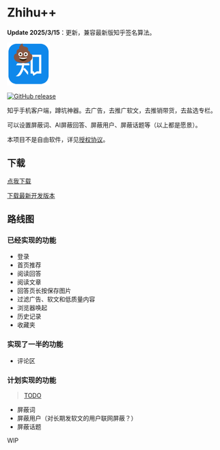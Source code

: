 # Zhihu++

**Update 2025/3/15**：更新，兼容最新版知乎签名算法。

<img src="misc/zhihu_shit.png" width="100" height="100" />

[![GitHub release](https://img.shields.io/github/v/release/zly2006/zhihu-plus-plus)](https://github.com/zly2006/zhihu-plus-plus/releases)

知乎手机客户端，蹲坑神器。去广告，去推广软文，去推销带货，去盐选专栏。

可以设置屏蔽词、AI屏蔽回答、屏蔽用户、屏蔽话题等（以上都是愿景）。

本项目不是自由软件，详见[授权协议](LICENSE.md)。

## 下载

[点我下载](https://github.com/zly2006/zhihu-plus-plus/releases)

[下载最新开发版本](https://github.com/zly2006/zhihu-plus-plus/releases/tag/nightly)

## 路线图

### 已经实现的功能

- 登录
- 首页推荐
- 阅读回答
- 阅读文章
- 回答页长按保存图片
- 过滤广告、软文和低质量内容
- 浏览器唤起
- 历史记录
- 收藏夹

### 实现了一半的功能

- 评论区

### 计划实现的功能

> [TODO](TODO.md)

- 屏蔽词
- 屏蔽用户（对长期发软文的用户联网屏蔽？）
- 屏蔽话题

WIP
